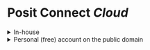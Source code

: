 
# Posit Connect *Cloud* 


<details>
<summary>In-house</summary>

https://connect-posit.bccdc.ca 

</details>


<details>
<summary>Personal (free) account on the public domain</summary>


## Account creation & Log-in

1. https://login.posit.cloud/login/



## Connect to GitHub

1. Install GitHub
2. Authorize to connect to your GitHub account
 

## Publish

1. ```Publish content```
2. ```Build your own```


![image](https://github.com/user-attachments/assets/6128145c-3c82-495b-a8e1-d716c4f10fd9)


Optional: to customize the URL, go to settings (top right corner)

<details>

Switch to customize URL at the bottom:

![image](https://github.com/user-attachments/assets/1d4bc89d-5a98-4abd-b561-bff46f790f21)


</details>
</details>

